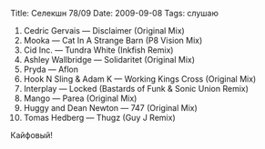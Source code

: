 Title: Селекшн 78/09
Date: 2009-09-08
Tags: слушаю

<div class="text"><p></p><ol>
<li>Cedric Gervais — Disclaimer (Original Mix)</li>
<li>Mooka — Cat In A Strange Barn (P8 Vision Mix)</li>
<li>Cid Inc. — Tundra White (Inkfish Remix)</li>
<li>Ashley Wallbridge — Solidaritet (Original Mix)</li>
<li>Pryda — Aflon</li>
<li>Hook N Sling &amp; Adam K — Working Kings Cross (Original Mix)</li>
<li>Interplay — Locked (Bastards of Funk &amp; Sonic Union Remix)</li>
<li>Mango — Parea (Original Mix)</li>
<li>Huggy and Dean Newton — 747 (Original Mix)</li>
<li>Tomas Hedberg — Thugz (Guy J Remix)</li>
</ol>
Кайфовый!
</div>